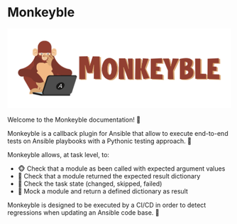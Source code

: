# Monkeyble

<p align="center">
    <img src="images/monkeyble_logo.png">
</p>

Welcome to the Monkeyble documentation! 👋

Monkeyble is a callback plugin for Ansible that allow to execute end-to-end tests on Ansible playbooks with a 
Pythonic testing approach. 🐍

Monkeyble allows, at task level, to:

- 🐵 Check that a module as been called with expected argument values
- 🙊 Check that a module returned the expected result dictionary
- 🙈 Check the task state (changed, skipped, failed)
- 🙉 Mock a module and return a defined dictionary as result

Monkeyble is designed to be executed by a CI/CD in order to detect regressions when updating an Ansible code base. 🚀  
